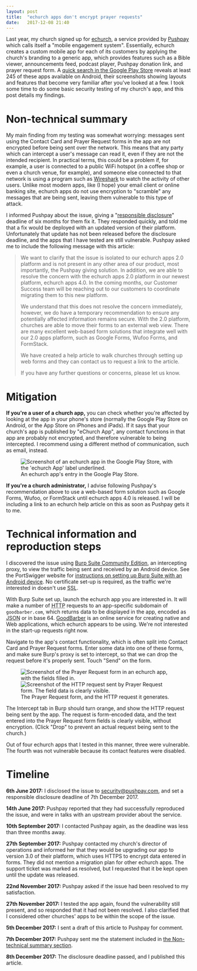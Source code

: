 ```yaml
---
layout: post
title:  "echurch apps don't encrypt prayer requests"
date:   2017-12-08 21:40
---
```


Last year, my church signed up for [echurch][], a service provided by [Pushpay][] which calls itself a "mobile engagement system". Essentially, echurch creates a custom mobile app for each of its customers by applying the church's branding to a generic app, which provides features such as a Bible viewer, announcements feed, podcast player, Pushpay donation link, and prayer request form. A [quick search in the Google Play Store][play-store-search] reveals at least 245 of these apps available on Android, their screenshots showing layouts and features that become very familiar after you've looked at a few. I took some time to do some basic security testing of my church's app, and this post details my findings.

Non-technical summary
=====================

My main finding from my testing was somewhat worrying: messages sent using the Contact Card and Prayer Request forms in the app are not encrypted before being sent over the network. This means that any party which can intercept a user's message can read it, even if they are not the intended recipient. In practical terms, this could be a problem if, for example, a user is connected to a public WiFi hotspot (in a coffee shop or even a church venue, for example), and someone else connected to that network is using a program such as [Wireshark][] to watch the activity of other users. Unlike most modern apps, like (I hope) your email client or online banking site, echurch apps do not use encryption to "scramble" any messages that are being sent, leaving them vulnerable to this type of attack.

I informed Pushpay about the issue, giving a "[responsible disclosure][]" deadline of six months for them fix it. They responded quickly, and told me that a fix would be deployed with an updated version of their platform. Unfortunately that update has not been released before the disclosure deadline, and the apps that I have tested are still vulnerable. Pushpay asked me to include the following message with this article:

> We want to clarify that the issue is isolated to our echurch apps 2.0 platform and is not present in any other area of our product, most importantly, the Pushpay giving solution. In addition, we are able to resolve the concern with the echurch apps 2.0 platform in our newest platform, echurch apps 4.0. In the coming months, our Customer Success team will be reaching out to our customers to coordinate migrating them to this new platform.
>
> We understand that this does not resolve the concern immediately, however, we do have a temporary recommendation to ensure any potentially affected information remains secure. With the 2.0 platform, churches are able to move their forms to an external web view. There are many excellent web-based form solutions that integrate well with our 2.0 apps platform, such as Google Forms, Wufoo Forms, and FormStack.
>
> We have created a help article to walk churches through setting up web forms and they can contact us to request a link to the article.
>
> If you have any further questions or concerns, please let us know.

Mitigation
==========

**If you're a user of a church app,** you can check whether you're affected by looking at the app in your phone's store (normally the Google Play Store on Android, or the App Store on iPhones and iPads). If it says that your church's app is published by "eChurch App", any contact functions in that app are probably not encrypted, and therefore vulnerable to being intercepted. I recommend using a different method of communication, such as email, instead.

<figure>
	<img alt="Screenshot of an echurch app in the Google Play Store, with the 'echurch App' label underlined." src="/img/posts/echurch/play-ss.png" style="max-height: 512px; max-height: 70vh;">
	<figcaption>An echurch app's entry in the Google Play Store.</figcaption>
</figure>

**If you're a church administrator,** I advise following Pushpay's recommendation above to use a web-based form solution such as Google Forms, Wufoo, or FormStack until echurch apps 4.0 is released. I will be including a link to an echurch help article on this as soon as Pushpay gets it to me.

Technical information and reproduction steps
============================================

I discovered the issue using [Burp Suite Community Edition][burp], an intercepting proxy, to view the traffic being sent and received by an Android device. See the PortSwigger website for [instructions on setting up Burp Suite with an Android device][burp-android]. No certificate set-up is required, as the traffic we're interested in doesn't use <abbr title="Secure Socket Layer">SSL</abbr>.

With Burp Suite set up, launch the echurch app you are interested in. It will make a number of <abbr title="Hypertext Transfer Protocol">HTTP</abbr> requests to an app-specific subdomain of `goodbarber.com`, which returns data to be displayed in the app, encoded as <abbr title="JavaScript Object Notation">JSON</abbr> or in base 64. [GoodBarber][] is an online service for creating native and Web applications, which echurch appears to be using. We're not interested in the start-up requests right now.

Navigate to the app's contact functionality, which is often split into Contact Card and Prayer Request forms. Enter some data into one of these forms, and make sure Burp's proxy is set to intercept, so that we can drop the request before it's properly sent. Touch "Send" on the form.

<figure>
	<div class="pure-g">
		<div class="pure-u-1-3"><img alt="Screenshot of the Prayer Request form in an echurch app, with the fields filled in." src="/img/posts/echurch/form.png"></div>
		<div class="pure-u-2-3"><img alt="Screenshot of the HTTP request sent by Prayer Request form. The field data is clearly visible." src="/img/posts/echurch/form-request.png"></div>
	</div>
	<figcaption>The Prayer Request form, and the HTTP request it generates.</figcaption>
</figure>

The Intercept tab in Burp should turn orange, and show the HTTP request being sent by the app. The request is form-encoded data, and the text entered into the Prayer Request form fields is clearly visible, without encryption. (Click "Drop" to prevent an actual request being sent to the church.)

Out of four echurch apps that I tested in this manner, three were vulnerable. The fourth was not vulnerable because its contact features were disabled.

Timeline
========

**6th June 2017:** I disclosed the issue to [security@pushpay.com](mailto:security@pushpay.com), and set a responsible disclosure deadline of 7th December 2017.

**14th June 2017:** Pushpay reported that they had successfully reproduced the issue, and were in talks with an upstream provider about the service.

**10th September 2017:** I contacted Pushpay again, as the deadline was less than three months away.

**27th September 2017:** Pushpay contacted my church's director of operations and informed her that they would be upgrading our app to version 3.0 of their platform, which uses HTTPS to encrypt data entered in forms. They did not mention a migration plan for other echurch apps. The support ticket was marked as resolved, but I requested that it be kept open until the update was released.

**22nd November 2017:** Pushpay asked if the issue had been resolved to my satisfaction.

**27th November 2017:** I tested the app again, found the vulnerability still present, and so responded that it had not been resolved. I also clarified that I considered other churches' apps to be within the scope of the issue.

**5th December 2017:** I sent a draft of this article to Pushpay for comment.

**7th December 2017:** Pushpay sent me the statement included in [the Non-technical summary section](#non-technical-summary).

**8th December 2017:** The disclosure deadline passed, and I published this article.

[echurch]: https://echurch.com/
[Pushpay]: https://pushpay.com/
[play-store-search]: https://play.google.com/store/search?q=com.echurchapps&c=apps
[Wireshark]: https://www.wireshark.org/
[responsible disclosure]: https://en.wikipedia.org/wiki/Responsible_disclosure
[burp]: https://portswigger.net/burp
[burp-android]: https://support.portswigger.net/customer/portal/articles/1841101-configuring-an-android-device-to-work-with-burp
[GoodBarber]: https://www.goodbarber.com/
